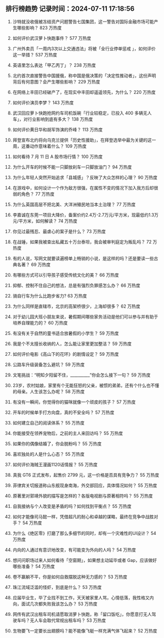 
## 排行榜趋势 记录时间：2024-07-11 17:18:56
  
  1. 沙特就没收俄被冻结资产问题警告七国集团，这一警告对国际金融市场可能产生哪些影响？ 823 万热度
    
  2. 如何评价武汉萝卜快跑事件？ 577 万热度
    
  3. 广州外卖员「一周内3次以上交通违法」将被「全行业停单惩戒 」，如何评价这一举措？ 537 万热度
    
  4. 英语里怎么表达「甲乙丙丁」？ 238 万热度
    
  5. 北约首次直接警告中国援俄，称中国是俄决策的「决定性推动者」，这份声明背后有何意图？会产生哪些影响？ 229 万热度
    
  6. 在网络上丰田已经破产了，在现实中丰田却遥遥领先，为什么？ 220 万热度
    
  7. 如何评价演员李梦？ 143 万热度
    
  8. 武汉回应萝卜快跑抢网约车司机饭碗「行业较稳定，已投入 400 多辆无人车」，对行业影响到底有多大？ 138 万热度
    
  9. 如何评价黄日华和胡军饰演的乔峰？ 113 万热度
    
  10. 拜登宣布北约将向乌克兰提供「历史性援助」，在拜登选举中最为关键的这一周，这番动作意味着什么？ 109 万热度
    
  11. 如何看待 7 月 11 日 A 股市场行情？ 100 万热度
    
  12. 为什么开车的时候不能一只脚放刹车一只脚放油门？ 94 万热度
    
  13. 为什么年轻人突然开始追求「县城感」？反映了大众怎样的心理？ 90 万热度
    
  14. 在游戏中，如何设计一个作为敌方很强，在属性不变的情况下加入我方后却很弱的角色？ 77 万热度
    
  15. 为什么英国高层不把北美、大洋洲殖民地当本土治理？ 77 万热度
    
  16. 李嘉诚在东莞一项目大降价，备案价约2.4万-2.7万元/平方米，现最低约1.3万元/平方米，如何解读？ 74 万热度
    
  17. 你见过最残忍、最虐心的案子是什么？ 73 万热度
    
  18. 在战锤，如果我被查出私藏五十万台泰坦，我会被审判庭定为叛乱吗？ 72 万热度
    
  19. 有的人说，写网文就要读遍榜单上畅销的小说，是这样的吗？还是要读一些古典名著？ 69 万热度
    
  20. 有哪些方式可以引导孩子感受传统文化的美？ 66 万热度
    
  21. 抑郁、控制不住自己的想法，总是有强烈负罪感怎么办？ 66 万热度
    
  22. 骑自行车为什么比跑步省力? 63 万热度
    
  23. 为什么同样是直辖市，北京的高架桥很少，上海却很多？ 62 万热度
    
  24. 对于幼儿园大班小朋友来说，暑假期间哪些家务活动是他们可以参与并有助于培养自理能力的？ 60 万热度
    
  25. 有没有关于自然的童书适合放暑假的小学生？ 59 万热度
    
  26. 我是个不太擅长收纳的人，怎么能让家里更加整洁？ 59 万热度
    
  27. 如何评价电影《高山下的花环》的剧情设定？ 59 万热度
    
  28. 公路车升级装备怎么避坑？ 59 万热度
    
  29. 文笔挑战：“明知夕阳留不住，__________”你会怎么接下一句？ 59 万热度
    
  30. 23岁，农村姑娘，家里有个无能狂怒的父亲，被惯的弟弟，还有个什么也不懂的母亲。人生该怎么办呢？ 58 万热度
    
  31. 有没有一瞬间，你觉得你的猫咪就像一个顽皮的孩子？ 57 万热度
    
  32. 开车的时候单手打方向盘，真的不安全吗？ 57 万热度
    
  33. 如何建立自己的阅读体系？ 55 万热度
    
  34. 你能接受在领养宠物后，之前的主人来回访吗？ 55 万热度
    
  35. 如果你的偶像结婚了，你会脱粉吗？ 55 万热度
    
  36. 喜欢独处的人是什么心态？ 55 万热度
    
  37. 如何评价海贼王漫画1120话情报？ 55 万热度
    
  38. 真我 GT6 正式发布，起售价 2799 元，这一价格是否具有竞争力？ 55 万热度
    
  39. 菲律宾关切报道称山东舰现身南海，外交部回应，具体情况如何？ 55 万热度
    
  40. 原著里对郭靖外貌的描写是怎样的？各版电视剧与原著相符吗？ 55 万热度
    
  41. 自我接纳与个人改变是矛盾的吗？如何找到平衡点？ 55 万热度
    
  42. 如何才能像司马懿一样，凭借超凡的耐心和卓越的谋略，最终在竞争中战胜对手？ 54 万热度
    
  43. 为什么《绝区零》打磨了那么多细节的同时，却有一个灾难性的UI设计？ 54 万热度
    
  44. 内向的人通过有意识地改变，有可能变为外向的人吗？ 54 万热度
    
  45. 想问问职场过来人如何看待「空窗期」，如果想主动延毕或者 Gap，应该做好哪些准备？ 54 万热度
    
  46. 卷不赢躺不平，你是如何自救摆脱这种无力感的？ 53 万热度
    
  47. 珠江流域泛滥的怪虾，到底是什么？ 53 万热度
    
  48. 应届毕业生，毕了业找不到工作，天天被家里人骂，心情低落，我性格又内向，面试几次都失败我该怎么办？ 53 万热度
    
  49. 网传有武汉出租车司机请愿取消萝卜快跑，称「留口饭吃」，你愿意打无人驾驶车吗？无人车会取代常规出租车吗？ 53 万热度
    
  50. 生物要飞一定要长出翅膀吗？能不能像飞艇一样充满气体飞起来？ 52 万热度
    